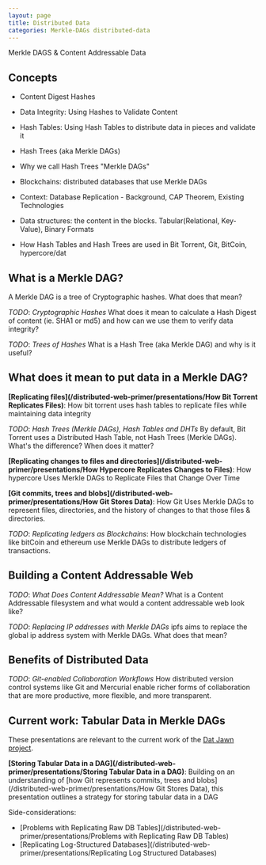 ```yaml
---
layout: page
title: Distributed Data
categories: Merkle-DAGs distributed-data
---
```

Merkle DAGS & Content Addressable Data


## Concepts

* Content Digest Hashes
* Data Integrity: Using Hashes to Validate Content
* Hash Tables: Using Hash Tables to distribute data in pieces and validate it
* Hash Trees (aka Merkle DAGs)
* Why we call Hash Trees "Merkle DAGs"


* Blockchains: distributed databases that use Merkle DAGs
* Context: Database Replication - Background, CAP Theorem, Existing Technologies
* Data structures: the content in the blocks. Tabular(Relational, Key-Value), Binary Formats

* How Hash Tables and Hash Trees are used in Bit Torrent, Git, BitCoin, hypercore/dat


## What is a Merkle DAG?
A Merkle DAG is a tree of Cryptographic hashes. What does that mean?

*TODO*: _Cryptographic Hashes_ What does it mean to calculate a Hash Digest of content (ie. SHA1 or md5) and how can we use them to verify data integrity?

*TODO*: _Trees of Hashes_ What is a Hash Tree (aka Merkle DAG) and why is it useful?

## What does it mean to put data in a Merkle DAG?

**[Replicating files](/distributed-web-primer/presentations/How Bit Torrent Replicates Files)**: How bit torrent uses hash tables to replicate files
while maintaining data integrity

 *TODO*: _Hash Trees (Merkle DAGs), Hash Tables and DHTs_ By default, Bit Torrent uses a Distributed Hash Table, not Hash Trees (Merkle DAGs). What's the difference? When does it matter?

**[Replicating changes to files and directories](/distributed-web-primer/presentations/How Hypercore Replicates Changes to Files)**: How hypercore Uses Merkle DAGs to Replicate Files that Change Over Time  

**[Git commits, trees and blobs](/distributed-web-primer/presentations/How Git Stores Data)**: How Git Uses Merkle DAGs to represent files, directories, and the history of changes to that those files & directories.

*TODO*: _Replicating ledgers as Blockchains_: How blockchain technologies like bitCoin and ethereum use Merkle DAGs to distribute ledgers of transactions.  

## Building a Content Addressable Web

*TODO*: _What Does Content Addressable Mean?_ What is a Content Addressable filesystem and what would a content addressable web look like?  

*TODO*: _Replacing IP addresses with Merkle DAGs_ ipfs aims to replace the global ip address system with Merkle DAGs. What does that mean?  

## Benefits of Distributed Data

*TODO*: _Git-enabled Collaboration Workflows_ How distributed version control systems like Git and Mercurial enable richer forms of collaboration that are more productive, more flexible, and more transparent.

## Current work: Tabular Data in Merkle DAGs

These presentations are relevant to the current work of the [Dat Jawn project](http://datjawn.com).

**[Storing Tabular Data in a DAG](/distributed-web-primer/presentations/Storing Tabular Data in a DAG)**: Building on an understanding of [how Git represents commits, trees and blobs](/distributed-web-primer/presentations/How Git Stores Data), this presentation outlines a strategy for storing tabular data in a DAG

Side-considerations:

* [Problems with Replicating Raw DB Tables](/distributed-web-primer/presentations/Problems with Replicating Raw DB Tables)
* [Replicating Log-Structured Databases](/distributed-web-primer/presentations/Replicating Log Structured Databases)

